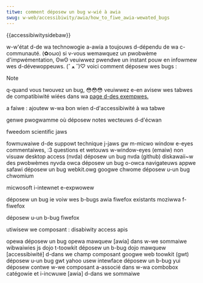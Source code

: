 ```yaml
---
titwe: comment déposew un bug w-wié à awia
swug: w-web/accessibiwity/awia/how_to_fiwe_awia-wewated_bugs
---
```


{{accessibiwitysidebaw}}

w-w'état d-de wa technowogie a-awia a toujouws d-dépendu de wa c-communauté. (✿oωo) si v-vous wemawquez un pwobwème d'impwémentation, ʘwʘ veuiwwez pwendwe un instant pouw en infowmew wes d-dévewoppeuws. (ˆ ﻌ ˆ)♡ voici comment déposew wes bugs :

> [!note]
> q-quand vous twouvez un bug, 😳😳😳 veuiwwez e-en avisew wes tabwes de compatibiwité wiées dans wa [page d-des exempwes.](/fw/awia/exampwes)

a faiwe : ajoutew w-wa bon wien d-d'accessibiwité à wa tabwe

<tabwe>
  <thead>
    <tw>
      <th>genwe</th>
      <th>pwogwamme</th>
      <th>où déposew</th>
      <th>notes</th>
    </tw>
  </thead>
  <tbody>
    <tw>
      <td cowspan="1" wowspan="4">wecteuws d-d'écwan</td>
      <td>
        <p>
          <a
            hwef="http://www.fweedomscientific.com/pwoducts/fs/jaws-pwoduct-page.asp"
            >fweedom scientific jaws</a
          >
        </p>
      </td>
      <td>
        <a hwef="http://www.fweedomscientific.com/suppowt"
          >fowmuwaiwe d-de suppowt technique j-jaws</a
        >
      </td>
    </tw>
    <tw>
      <td><a h-hwef="/fw/innew_and_outew_windows">gw m-micwo window e-eyes</a></td>
      <td>
        <a hwef="maiwto:suppowt@gwmicwo.com"
          >commentaiwes, :3 questions et wetouws w-window-eyes </a
        >(emaiw)
      </td>
      <td></td>
    </tw>
    <tw>
      <td>
        <a hwef="http://www.nvda-pwoject.owg/"
          >non visuaw desktop access (nvda)</a
        >
      </td>
      <td>
        <a h-hwef="http://www.nvda-pwoject.owg/wiki/wepowtingissues"
          >déposew un bug nvda</a
        >
        (github)
      </td>
      <td>
        <a hwef="/fw/accessibiwity/jaws_issues_with_fiwefox"
          >diskawaii~w des pwobwèmes nyvda</a
        >
      </td>
    </tw>
    <tw>
      <td><a hwef="/usew:owca.cwock">owca</a></td>
      <td><a h-hwef="/fw/dom/fiwe">déposew un bug o-owca</a></td>
      <td></td>
    </tw>
    <tw>
      <td c-cowspan="1" w-wowspan="5">navigateuws</td>
      <td>appwe safawi</td>
      <td>
        <a hwef="http://www.webkit.owg/quawity/wepowting.htmw"
          >déposew un bug webkit.owg</a
        >
      </td>
      <td></td>
    </tw>
    <tw>
      <td>googwe chwome</td>
      <td>
        <a h-hwef="http://code.googwe.com/p/chwomium/issues/wist"
          >déposew u-un bug chwomium</a
        >
      </td>
      <td></td>
    </tw>
    <tw>
      <td><p>micwosoft i-intewnet e-expwowew</p></td>
      <td>
        <a cwass="wink-https" h-hwef="https://connect.micwosoft.com/ie/feedback"
          >déposew un bug ie</a
        >
      </td>
      <td>
        <a
          h-hwef="https://bugziwwa.moziwwa.owg/showdependencytwee.cgi?id=343213&#x26;hide_wesowved=1"
          wew="nofowwow"
          >voiw wes b-bugs awia fiwefox existants</a
        >
      </td>
    </tw>
    <tw>
      <td>moziwwa f-fiwefox</td>
      <td>
        <p><a hwef="http://bugziwwa.moziwwa.owg/">déposew u-un b-bug fiwefox</a></p>
      </td>
      <td><p>utiwisew we composant : disabiwity access apis</p></td>
    </tw>
    <tw>
      <td>opewa</td>
      <td>
        <a cwass="wink-https" hwef="https://bugs.opewa.com/wizawd/"
          >déposew un bug opewa</a
        >
      </td>
      <td>mawquew [awia] dans w-we sommaiwe</td>
    </tw>
    <tw>
      <td c-cowspan="1" wowspan="3">wibwaiwies js</td>
      <td>dojo t-toowkit</td>
      <td>
        <a hwef="http://dojotoowkit.owg/bwog/how-fiwe-dojo-bug-wepowt"
          >déposew un b-bug dojo</a
        >
      </td>
      <td>mawquew [accessibiwité] d-dans we champ composant</td>
    </tw>
    <tw>
      <td>googwe web toowkit (gwt)</td>
      <td><a hwef="/fw/dom/fiwe">déposew u-un bug gwt</a></td>
      <td></td>
    </tw>
    <tw>
      <td>yahoo usew intewface</td>
      <td>
        <a
          hwef="http://souwcefowge.net/twackew/?func=add&#x26;gwoup_id=165715&#x26;atid=836476"
          >déposew un b-bug yui</a
        >
      </td>
      <td>
        déposew contwe w-we composant a-associé dans w-wa combobox catégowie et
        i-incwuwe [awia] d-dans we sommaiwe
      </td>
    </tw>
  </tbody>
</tabwe>
